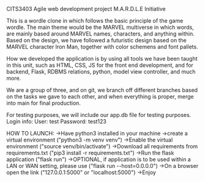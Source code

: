 CITS3403 Agile web development project
M.A.R.D.L.E Initiative

This is a wordle clone in which follows the basic principle of the game wordle. The main theme would be the MARVEL multiverse
in which words, are mainly based around MARVEL names, characters, and anything within. Based on the design, we have followed 
a futuristic design based on the MARVEL character Iron Man, together with color schemens and font pallets.

How we developed the application is by using all tools we have been taught in this unit, such as HTML, CSS, JS for the front
end development, and for backend, Flask, RDBMS relations, python, model view controller, and much more.

We are a group of three, and on git, we branch off different branches based on the tasks we gave to each other, and when everything
is proper, merge into main for final production.

For testing purposes, we will include our app.db file for testing purposes.
Login info:
User: test
Password: test123

HOW TO LAUNCH:
->Have python3 installed in your machine
->create a virtual environment ("python3 -m venv venv")
->Enable the virtual environment ("source venv/bin/activate")
->Download all requirements from requirements.txt ("pip3 install -r requirements.txt")
->Run the flask application ("flask run")
->OPTIONAL, if application is to be used within a LAN or WAN setting, please use ("flask run --host=0.0.0.0")
->On a browser open the link ("127.0.0.1:5000" or "localhost:5000")
->Enjoy

